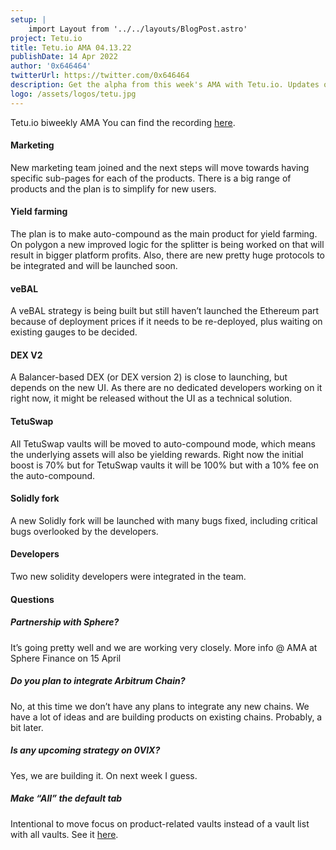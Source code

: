 ```yaml
---
setup: |
    import Layout from '../../layouts/BlogPost.astro'
project: Tetu.io
title: Tetu.io AMA 04.13.22
publishDate: 14 Apr 2022
author: '0x646464'
twitterUrl: https://twitter.com/0x646464
description: Get the alpha from this week's AMA with Tetu.io. Updates on marketing, yield farming, veBal, Dex V2, TetuSwap, Solidly fork and more! Coverage provided by 0x646464.
logo: /assets/logos/tetu.jpg
---
```


Tetu.io biweekly AMA
You can find the recording <a href="https://www.youtube.com/watch?v=Kes_hsexjP4" target="_blank">here</a>.

#### Marketing

New marketing team joined and the next steps will move towards having specific sub-pages for each of the products. There is a big range of products and the plan is to simplify for new users.

#### Yield farming

The plan is to make auto-compound as the main product for yield farming.
On polygon a new improved logic for the splitter is being worked on that will result in bigger platform profits.
Also, there are new pretty huge protocols to be integrated and will be launched soon.

#### veBAL

A veBAL strategy is being built but still haven’t launched the Ethereum part because of deployment prices if it needs to be re-deployed, plus waiting on existing gauges to be decided.

#### DEX V2

A Balancer-based DEX (or DEX version 2) is close to launching, but depends on the new UI. As there are no dedicated developers working on it right now, it might be released without the UI as a technical solution.

#### TetuSwap

All TetuSwap vaults will be moved to auto-compound mode, which means the underlying assets will also be yielding rewards. Right now the initial boost is 70% but for TetuSwap vaults it will be 100% but with a 10% fee on the auto-compound.

#### Solidly fork

A new Solidly fork will be launched with many bugs fixed, including critical bugs overlooked by the developers.

#### Developers

Two new solidity developers were integrated in the team.

#### Questions

##### Partnership with Sphere?

It’s going pretty well and we are working very closely. More info @ AMA at Sphere Finance on 15 April

##### Do you plan to integrate Arbitrum Chain?

No, at this time we don’t have any plans to integrate any new chains. We have a lot of ideas and are building products on existing chains. Probably, a bit later.

##### Is any upcoming strategy on 0VIX?

Yes, we are building it. On next week I guess.

##### Make “All” the default tab

Intentional to move focus on product-related vaults instead of a vault list with all vaults. See it <a href="https://cdn.discordapp.com/attachments/872524655251034123/963849565876944916/unknown.png" target="_blank">here</a>.
